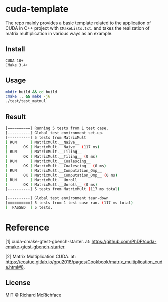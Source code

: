 # cuda-template

The repo mainly provides a basic template related to the application of CUDA in C++ project with `CMakeLists.txt`. 
and takes the realization of matrix multiplication in various ways as an example.

## Install

```
CUDA 10+
CMake 3.4+
```

## Usage

```bash
mkdir build && cd build
cmake .. && make -j6
./test/test_matmul 
```

## Result

```bash
[==========] Running 5 tests from 1 test case.
[----------] Global test environment set-up.
[----------] 5 tests from MatrixMult
[ RUN      ] MatrixMult.__Naive__
[       OK ] MatrixMult.__Naive__ (117 ms)
[ RUN      ] MatrixMult.__Tiling__
[       OK ] MatrixMult.__Tiling__ (0 ms)
[ RUN      ] MatrixMult.__Coalescing__
[       OK ] MatrixMult.__Coalescing__ (0 ms)
[ RUN      ] MatrixMult.__Computation_Omp__
[       OK ] MatrixMult.__Computation_Omp__ (0 ms)
[ RUN      ] MatrixMult.__Unroll__
[       OK ] MatrixMult.__Unroll__ (0 ms)
[----------] 5 tests from MatrixMult (117 ms total)

[----------] Global test environment tear-down
[==========] 5 tests from 1 test case ran. (117 ms total)
[  PASSED  ] 5 tests.
```

# Reference
[1] cuda-cmake-gtest-gbench-starter. 
at: https://github.com/PhDP/cuda-cmake-gtest-gbench-starter.

[2] Matrix Multiplication CUDA. 
at: https://ecatue.gitlab.io/gpu2018/pages/Cookbook/matrix_multiplication_cuda.html#8.
## License

MIT © Richard McRichface
